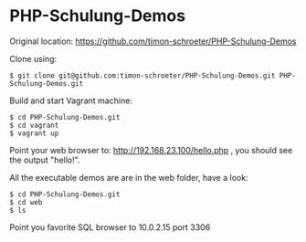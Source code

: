 PHP-Schulung-Demos
==================

Original location: https://github.com/timon-schroeter/PHP-Schulung-Demos

Clone using:
```
$ git clone git@github.com:timon-schroeter/PHP-Schulung-Demos.git PHP-Schulung-Demos.git
```
Build and start Vagrant machine:
```
$ cd PHP-Schulung-Demos.git
$ cd vagrant
$ vagrant up
```

Point your web browser to: http://192.168.23.100/hello.php , you should see the output "hello!".

All the executable demos are are in the web folder, have a look:
```
$ cd PHP-Schulung-Demos.git
$ cd web
$ ls
```

Point you favorite SQL browser to 10.0.2.15 port 3306
